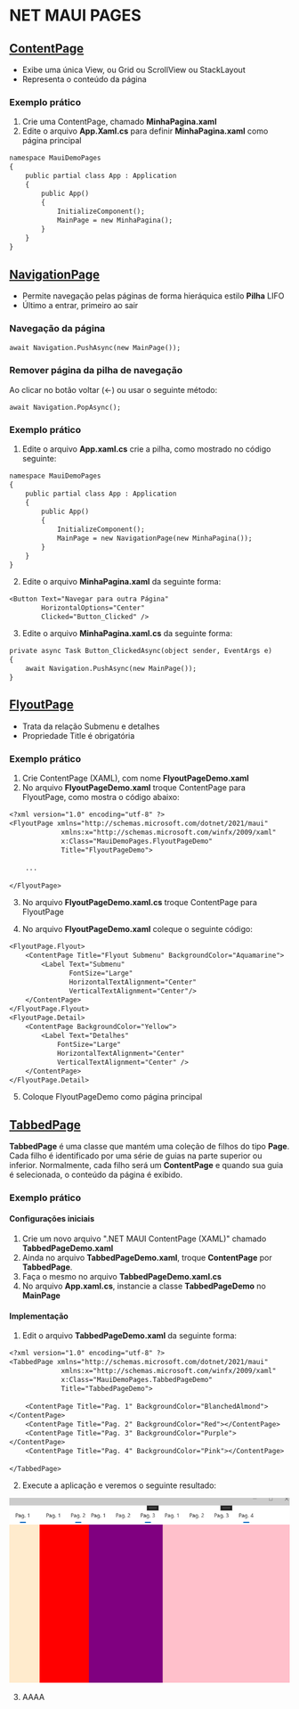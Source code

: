 # NET MAUI PAGES

## [ContentPage](https://youtu.be/9D42vT3CzO4?list=PLJ4k1IC8GhW3VlYa0p9QhV98Waka7oghq&t=478)

* Exibe uma única View, ou Grid ou ScrollView ou StackLayout
* Representa o conteúdo da página

### Exemplo prático

1. Crie uma ContentPage, chamado **MinhaPagina.xaml**
2. Edite o arquivo **App.Xaml.cs** para definir **MinhaPagina.xaml** como página principal
   
```
namespace MauiDemoPages
{
    public partial class App : Application
    {
        public App()
        {
            InitializeComponent();
            MainPage = new MinhaPagina();
        }
    }
}
```

## [NavigationPage](https://youtu.be/9D42vT3CzO4?list=PLJ4k1IC8GhW3VlYa0p9QhV98Waka7oghq&t=662)

* Permite navegação pelas páginas de forma hieráquica estilo **Pilha** LIFO
* Último a entrar, primeiro ao sair

### Navegação da página

```
await Navigation.PushAsync(new MainPage());
```

### Remover página da pilha de navegação

Ao clicar no botão voltar (<-) ou usar o seguinte método:

```
await Navigation.PopAsync();
```

### Exemplo prático

1. Edite o arquivo **App.xaml.cs** crie a pilha, como mostrado no código seguinte:

```
namespace MauiDemoPages
{
    public partial class App : Application
    {
        public App()
        {
            InitializeComponent();
            MainPage = new NavigationPage(new MinhaPagina());
        }
    }
}
```

2. Edite o arquivo **MinhaPagina.xaml** da seguinte forma:

```
<Button Text="Navegar para outra Página"
        HorizontalOptions="Center" 
        Clicked="Button_Clicked" />
```

3. Edite o arquivo **MinhaPagina.xaml.cs** da seguinte forma:

```
private async Task Button_ClickedAsync(object sender, EventArgs e)
{
    await Navigation.PushAsync(new MainPage());
}
```

## [FlyoutPage](https://youtu.be/T3HPTy86rU4?list=PLJ4k1IC8GhW3VlYa0p9QhV98Waka7oghq)

* Trata da relação Submenu e detalhes
* Propriedade Title é obrigatória

### Exemplo prático

1. Crie ContentPage (XAML), com nome **FlyoutPageDemo.xaml**
2. No arquivo **FlyoutPageDemo.xaml** troque ContentPage para FlyoutPage, como mostra o código abaixo:

```
<?xml version="1.0" encoding="utf-8" ?>
<FlyoutPage xmlns="http://schemas.microsoft.com/dotnet/2021/maui"
             xmlns:x="http://schemas.microsoft.com/winfx/2009/xaml"
             x:Class="MauiDemoPages.FlyoutPageDemo"
             Title="FlyoutPageDemo">

    ...

</FlyoutPage>
```

3. No arquivo **FlyoutPageDemo.xaml.cs** troque ContentPage para FlyoutPage
   
4. No arquivo **FlyoutPageDemo.xaml** coleque o seguinte código:

```
<FlyoutPage.Flyout>
    <ContentPage Title="Flyout Submenu" BackgroundColor="Aquamarine">
        <Label Text="Submenu"
               FontSize="Large"
               HorizontalTextAlignment="Center" 
               VerticalTextAlignment="Center"/>
    </ContentPage>
</FlyoutPage.Flyout>
<FlyoutPage.Detail>
    <ContentPage BackgroundColor="Yellow">
        <Label Text="Detalhes" 
            FontSize="Large"
            HorizontalTextAlignment="Center" 
            VerticalTextAlignment="Center" />    
    </ContentPage>
</FlyoutPage.Detail>
```

5. Coloque FlyoutPageDemo como página principal

## [TabbedPage](https://youtu.be/T3HPTy86rU4?list=PLJ4k1IC8GhW3VlYa0p9QhV98Waka7oghq&t=542)

**TabbedPage** é uma classe que mantém uma coleção de filhos do tipo **Page**. Cada filho é identificado por uma série de guias na parte superior ou inferior. Normalmente, cada filho será um **ContentPage** e quando sua guia é selecionada, o conteúdo da página é exibido.

### Exemplo prático

#### Configurações iniciais

1. Crie um novo arquivo ".NET MAUI ContentPage (XAML)" chamado **TabbedPageDemo.xaml**
2. Ainda no arquivo **TabbedPageDemo.xaml**, troque **ContentPage** por **TabbedPage**. 
3. Faça o mesmo no arquivo **TabbedPageDemo.xaml.cs**
4. No arquivo **App.xaml.cs**, instancie a classe **TabbedPageDemo** no **MainPage**

#### Implementação

1. Edit o arquivo **TabbedPageDemo.xaml** da seguinte forma:

```
<?xml version="1.0" encoding="utf-8" ?>
<TabbedPage xmlns="http://schemas.microsoft.com/dotnet/2021/maui"
             xmlns:x="http://schemas.microsoft.com/winfx/2009/xaml"
             x:Class="MauiDemoPages.TabbedPageDemo"
             Title="TabbedPageDemo">

    <ContentPage Title="Pag. 1" BackgroundColor="BlanchedAlmond"></ContentPage>
    <ContentPage Title="Pag. 2" BackgroundColor="Red"></ContentPage>
    <ContentPage Title="Pag. 3" BackgroundColor="Purple"></ContentPage>
    <ContentPage Title="Pag. 4" BackgroundColor="Pink"></ContentPage>

</TabbedPage>
```

2. Execute a aplicação e veremos o seguinte resultado:

<p align="center"><img src="mauiPage01.png" /></p>   

3. AAAA

<!--
# NET MAUI PAGES
## TabbedPage
### Exemplo prático
#### Implementação
-------------------------

# NET MAUI PAGES
## ContentPage
### Exemplo prático
## NavigationPage
### Navegação da página
### Remover página da pilha de navegação
### Exemplo prático
## FlyoutPage
### Exemplo prático
## TabbedPage
### Exemplo prático
#### Configurações iniciais
#### Implementação
-->